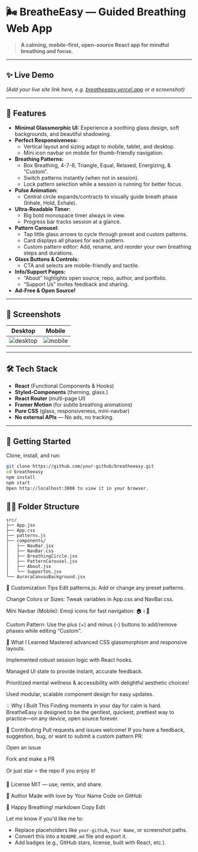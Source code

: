 # 🌬️ BreatheEasy — Guided Breathing Web App

> **A calming, mobile-first, open-source React app for mindful breathing and focus.**

---

## ✨ Live Demo

_(Add your live site link here, e.g. [breatheeasy.vercel.app](https://breatheeasy.vercel.app) or a screenshot)_

---

## 🚀 Features

- **Minimal Glassmorphic UI:** Experience a soothing glass design, soft backgrounds, and beautiful shadowing.  
- **Perfect Responsiveness:**  
  - Vertical layout and sizing adapt to mobile, tablet, and desktop.  
  - Mini icon navbar on mobile for thumb-friendly navigation.  
- **Breathing Patterns:**  
  - Box Breathing, 4-7-8, Triangle, Equal, Relaxed, Energizing, & “Custom”.  
  - Switch patterns instantly (when not in session).  
  - Lock pattern selection while a session is running for better focus.  
- **Pulse Animation:**  
  - Central circle expands/contracts to visually guide breath phase (Inhale, Hold, Exhale).  
- **Ultra-Readable Timer:**  
  - Big bold monospace timer always in view.  
  - Progress bar tracks session at a glance.  
- **Pattern Carousel:**  
  - Tap little glass arrows to cycle through preset and custom patterns.  
  - Card displays all phases for each pattern.  
  - Custom pattern editor: Add, rename, and reorder your own breathing steps and durations.  
- **Glass Buttons & Controls:**  
  - CTA and selects are mobile-friendly and tactile.  
- **Info/Support Pages:**  
  - “About” highlights open source, repo, author, and portfolio.  
  - “Support Us” invites feedback and sharing.  
- **Ad-Free & Open Source!**

---

## 📸 Screenshots

| Desktop | Mobile |
|--------|--------|
| ![desktop](assets/desktop-preview.png) | ![mobile](assets/mobile-preview.png) |

---

## 🛠️ Tech Stack

- **React** (Functional Components & Hooks)  
- **Styled-Components** (theming, glass.)  
- **React Router** (multi-page UI)  
- **Framer Motion** (for subtle breathing animations)  
- **Pure CSS** (glass, responsiveness, mini-navbar)  
- **No external APIs** — No ads, no tracking.

---

## 🌈 Getting Started

Clone, install, and run:

```bash
git clone https://github.com/your-github/breatheeasy.git
cd breatheeasy
npm install
npm start
Open http://localhost:3000 to view it in your browser.
```
## 🧑‍💻 Folder Structure
```
src/
├── App.jsx
├── App.css
├── patterns.js
├── components/
│   ├── NavBar.jsx
│   ├── NavBar.css
│   ├── BreathingCircle.jsx
│   ├── PatternCarousel.jsx
│   ├── About.jsx
│   └── SupportUs.jsx
└── AuroraCanvasBackground.jsx
```
🎨 Customization Tips
Edit patterns.js:
Add or change any preset patterns.

Change Colors or Sizes:
Tweak variables in App.css and NavBar.css.

Mini Navbar (Mobile):
Emoji icons for fast navigation: 🏠 ℹ️ 💖

Custom Pattern:
Use the plus (+) and minus (-) buttons to add/remove phases while editing “Custom”.

🧠 What I Learned
Mastered advanced CSS glassmorphism and responsive layouts.

Implemented robust session logic with React hooks.

Managed UI state to provide instant, accurate feedback.

Prioritized mental wellness & accessibility with delightful aesthetic choices!

Used modular, scalable component design for easy updates.

💡 Why I Built This
Finding moments in your day for calm is hard. BreatheEasy is designed to be the gentlest, quickest, prettiest way to practice—on any device, open source forever.

🤝 Contributing
Pull requests and issues welcome! If you have a feedback, suggestion, bug, or want to submit a custom pattern PR:

Open an issue

Fork and make a PR

Or just star ⭐️ the repo if you enjoy it!

📖 License
MIT — use, remix, and share.

💙 Author
Made with love by Your Name
Code on GitHub

🧘 Happy Breathing!
markdown
Copy
Edit

Let me know if you'd like me to:
- Replace placeholders like `your-github`, `Your Name`, or screenshot paths.
- Convert this into a `README.md` file and export it.
- Add badges (e.g., GitHub stars, license, built with React, etc.).
